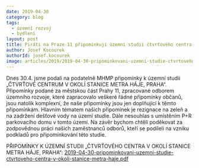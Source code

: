 ```yaml
---
date: 2019-04-30
category: blog
tags:
  - územní rozvoj
  - bydlení
layout: post
title: Piráti na Praze 11 připomínkují územní studii čtvrťového centra v okolí stanice metra Háje
author: Josef Kocourek
authorId: josef.kocourek
image: articles/2019/2019-04-30-pripominkovani-uzemni-studie-ctvrtoveho-centra-v-okoli-stanice-metra-haje.jpg
---
```


Dnes 30.4. jsme podali na podatelně MHMP připomínky k územní studii „ČTVRŤOVÉ CENTRUM V OKOLÍ STANICE METRA HÁJE, PRAHA“. 
   Připomínky podané za městskou část Prahy 11, zpracované odborem územního rozvoje, které zapracovalo veškeré řádné připomínky občanů, jsou natolik komplexní, že naše připomínky jsou jen doplňující k těmto připomínkám. 
   Hlavním tématem našich připomínek je rezignace na zeleň a na zadržení dešťové vody na území studie. Dále nesouhlas s umístěním P+R parkovacího domu v tomto území. 
   Na závěr bychom chtěli poděkovat za zodpovědnou práci našich zaměstnanců odborů, kteří se podíleli na vzniku podkladů pro připomínkování této studie.
   
PŘIPOMÍNKY K ÚZEMNÍ STUDII „ČTVRŤOVÉHO CENTRA V OKOLÍ STANICE METRA HÁJE, PRAHA“: [2019-04-30-pripominkovani-uzemni-studie-ctvrtoveho-centra-v-okoli-stanice-metra-haje.pdf](/assets/pdf/2019-04-30-pripominkovani-uzemni-studie-ctvrtoveho-centra-v-okoli-stanice-metra-haje.pdf)
